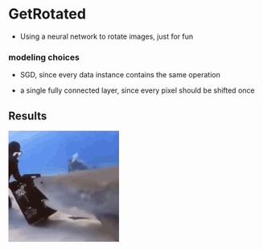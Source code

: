 # GetRotated

- Using a neural network to rotate images, just for fun

### modeling choices 

- SGD, since every data instance contains the same operation

- a single fully connected layer, since every pixel should be shifted once


## Results

![get-rotated.gif](get-rotated.gif)